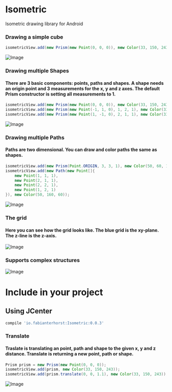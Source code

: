 # Isometric
Isometric drawing library for Android

### Drawing a simple cube

```java
isometricView.add(new Prism(new Point(0, 0, 0)), new Color(33, 150, 243));
```

![Image](https://github.com/FabianTerhorst/Isometric/blob/master/lib/screenshots/io.fabianterhorst.isometric.screenshot.IsometricViewTest_doScreenshotOne.png?raw=true)

### Drawing multiple Shapes
#### There are 3 basic components: points, paths and shapes. A shape needs an origin point and 3 measurements for the x, y and z axes. The default Prism constructor is setting all measurements to 1.

```java
isometricView.add(new Prism(new Point(0, 0, 0)), new Color(33, 150, 243));
isometricView.add(new Prism(new Point(-1, 1, 0), 1, 2, 1), new Color(33, 150, 243));
isometricView.add(new Prism(new Point(1, -1, 0), 2, 1, 1), new Color(33, 150, 243));
```

![Image](https://github.com/FabianTerhorst/Isometric/blob/master/lib/screenshots/io.fabianterhorst.isometric.screenshot.IsometricViewTest_doScreenshotTwo.png?raw=true)

### Drawing multiple Paths
#### Paths are two dimensional. You can draw and color paths the same as shapes.

```java
isometricView.add(new Prism(Point.ORIGIN, 3, 3, 1), new Color(50, 60, 160));
isometricView.add(new Path(new Point[]{
    new Point(1, 1, 1),
    new Point(2, 1, 1),
    new Point(2, 2, 1),
    new Point(1, 2, 1)
}), new Color(50, 160, 60));
```

![Image](https://github.com/FabianTerhorst/Isometric/blob/master/lib/screenshots/io.fabianterhorst.isometric.screenshot.IsometricViewTest_doScreenshotPath.png?raw=true)

### The grid
#### Here you can see how the grid looks like. The blue grid is the xy-plane. The z-line is the z-axis.

![Image](https://github.com/FabianTerhorst/Isometric/blob/master/lib/screenshots/io.fabianterhorst.isometric.screenshot.IsometricViewTest_doScreenshotGrid.png?raw=true)

### Supports complex structures

![Image](https://github.com/FabianTerhorst/Isometric/blob/master/lib/screenshots/io.fabianterhorst.isometric.screenshot.IsometricViewTest_doScreenshotThree.png?raw=true)

# Include in your project
## Using JCenter
```groovy
compile 'io.fabianterhorst:Isometric:0.0.3'
```

### Translate
#### Traslate is translating an point, path and shape to the given x, y and z distance. Translate is returning a new point, path or shape.

```java
Prism prism = new Prism(new Point(0, 0, 0));
isometricView.add(prism, new Color(33, 150, 243));
isometricView.add(prism.translate(0, 0, 1.1), new Color(33, 150, 243));
```

![Image](https://github.com/FabianTerhorst/Isometric/blob/master/lib/screenshots/io.fabianterhorst.isometric.screenshot.IsometricViewTest_doScreenshotTranslate.png?raw=true)